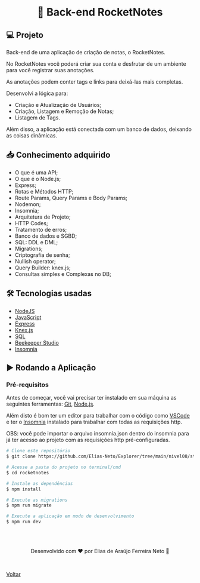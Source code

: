 <h1 align="center">📝 Back-end RocketNotes</h1>

## 💻 Projeto

Back-end de uma aplicação de criação de notas, o RocketNotes.

No RocketNotes você poderá criar sua conta e desfrutar de um ambiente para você registrar suas anotações.

As anotações podem conter tags e links para deixá-las mais completas.

Desenvolvi a lógica para:

- Criação e Atualização de Usuários;
- Criação, Listagem e Remoção de Notas;
- Listagem de Tags.

Além disso, a aplicação está conectada com um banco de dados, deixando as coisas dinâmicas.

## 📥 Conhecimento adquirido

- O que é uma API;
- O que é o Node.js;
- Express;
- Rotas e Métodos HTTP;
- Route Params, Query Params e Body Params;
- Nodemon;
- Insomnia;
- Arquitetura de Projeto;
- HTTP Codes;
- Tratamento de erros;
- Banco de dados e SGBD;
- SQL: DDL e DML;
- Migrations;
- Criptografia de senha;
- Nullish operator;
- Query Builder: knex.js;
- Consultas simples e Complexas no DB;

## 🛠 Tecnologias usadas

- [NodeJS](https://nodejs.org/en/)
- [JavaScript](https://developer.mozilla.org/en-US/docs/Learn/JavaScript)
- [Express](https://developer.mozilla.org/en-US/docs/Learn/Server-side/Express_Nodejs)
- [Knex.js](https://knexjs.org/)
- [SQL](https://www.sqltutorial.org/)
- [Beekeeper Studio](https://www.beekeeperstudio.io/)
- [Insomnia](https://insomnia.rest/download)

## ▶ Rodando a Aplicação

### Pré-requisitos

Antes de começar, você vai precisar ter instalado em sua máquina as seguintes ferramentas:
[Git](https://git-scm.com), [Node.js](https://nodejs.org/en/).

Além disto é bom ter um editor para trabalhar com o código como [VSCode](https://code.visualstudio.com/) e ter o [Insomnia](https://insomnia.rest/download) instalado para trabalhar com todas as requisições http.

OBS: você pode importar o arquivo insomnia.json dentro do insomnia para já ter acesso ao projeto com as requisições http pré-configuradas.

```bash
# Clone este repositório
$ git clone https://github.com/Elias-Neto/Explorer/tree/main/nivel08/stage/rocketnotes

# Acesse a pasta do projeto no terminal/cmd
$ cd rocketnotes

# Instale as dependências
$ npm install

# Execute as migrations
$ npm run migrate

# Execute a aplicação em modo de desenvolvimento
$ npm run dev
```

<br>
<br>

<p align="center"> Desenvolvido com ❤ por Elias de Araújo Ferreira Neto 👋 <p>

<br>

<a href="../README.md">Voltar</a>
